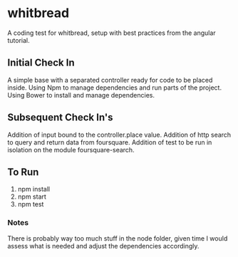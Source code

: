 # whitbread

A coding test for whitbread, setup with best practices from the angular tutorial.

## Initial Check In

A simple base with a separated controller ready for code to be placed inside.
Using Npm to manage dependencies and run parts of the project.
Using Bower to install and manage dependencies.

## Subsequent Check In's

Addition of input bound to the controller.place value.
Addition of http search to query and return data from foursquare.
Addition of test to be run in isolation on the module foursquare-search.

## To Run

1. npm install
2. npm start
3. npm test

### Notes

There is probably way too much stuff in the node folder, given time I would assess what is needed and adjust the dependencies accordingly.
